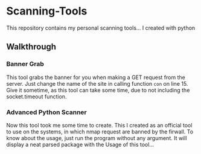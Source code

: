# Scanning-Tools
This repository contains my personal scanning tools... I created with python


## Walkthrough

### Banner Grab

This tool grabs the banner for you when making a GET request from the server. Just change the name of the site in calling function `con` on line 15.
Give it sometime, as this tool can take some time, due to not including the socket.timeout function.

### Advanced Python Scanner

Now this tool took me some time to create. This I created as an official tool to use on the systems, in which nmap request are banned by the firwall.
To know about the usage, just run the program without any argument. It will display a neat parsed package with the Usage of this tool...

